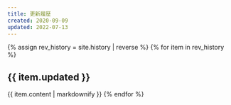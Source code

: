 ```yaml
---
title: 更新履歴
created: 2020-09-09
updated: 2022-07-13
---
```

{% assign rev_history = site.history | reverse %}
{% for item in rev_history %}
## <a name="{{ item.updated }}">{{ item.updated }}</a>
{{ item.content | markdownify }}
{% endfor %}
